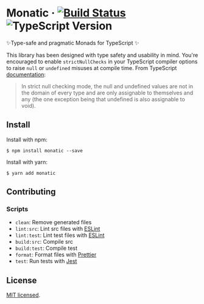 # Monatic &middot; [![Build Status](https://travis-ci.com/kevinpollet/monatic.svg?token=tSMJcyr4W5f93JMvoe6S&branch=master)](https://travis-ci.com/kevinpollet/monatic) ![TypeScript Version](https://img.shields.io/badge/TypeScript-3.x-blue.svg)

✨Type-safe and pragmatic Monads for TypeScript ✨

This library has been designed with type safety and usability in mind. You're encouraged to enable `strictNullChecks` in your TypeScript compiler options to raise `null` or `undefined` misuses at compile time. From TypeScript [documentation][4]:

> In strict null checking mode, the null and undefined values are not in the domain of every type and are only assignable to themselves and any (the one exception being that undefined is also assignable to void).

## Install

Install with npm:

```
$ npm install monatic --save
```

Install with yarn:

```
$ yarn add monatic
```

## Contributing

### Scripts

- `clean`: Remove generated files
- `lint:src`: Lint src files with [ESLint][3]
- `lint:test`: Lint test files with [ESLint][3]
- `build:src`: Compile src
- `build:test`: Compile test
- `format`: Format files with [Prettier][1]
- `test`: Run tests with [Jest][2]

## License

[MIT licensed](./LICENSE.md).

[1]: https://prettier.io
[2]: https://jestjs.io
[3]: https://eslint.org
[4]: https://www.typescriptlang.org/docs/handbook/compiler-options.html¨
